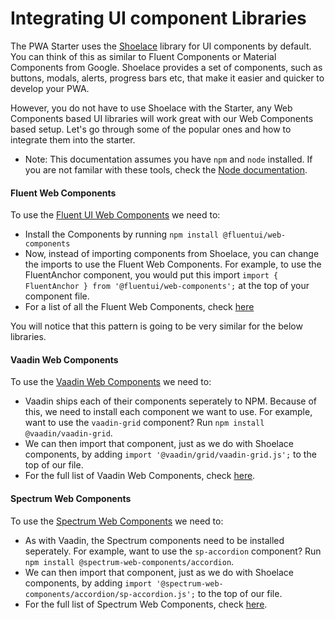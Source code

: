 # Integrating UI component Libraries

The PWA Starter uses the [Shoelace](https://shoelace.style/) library for UI components by default. You can think of this as similar to Fluent Components or Material Components from Google. Shoelace provides a set of components, such as buttons, modals, alerts, progress bars etc, that make it easier and quicker to develop your PWA. 

However, you do not have to use Shoelace with the Starter, any Web Components based UI libraries will work great with our Web Components based setup. Let's go through some of the popular ones and how to integrate them into the starter.

* Note: This documentation assumes you have `npm` and `node` installed. If you are not familar with these tools, check the [Node documentation](https://nodejs.org/en/).


#### Fluent Web Components

To use the [Fluent UI Web Components](https://github.com/microsoft/fluentui/tree/master/packages/web-components) we need to:

- Install the Components by running `npm install @fluentui/web-components` 
- Now, instead of importing components from Shoelace, you can change the imports to use the Fluent Web Components.    For example, to use the FluentAnchor component, you would put this import `import { FluentAnchor } from '@fluentui/web-components';` at the top of your component file.
- For a list of all the Fluent Web Components, check <a href="https://docs.microsoft.com/en-us/fluent-ui/web-components/components/overview" aria-label="Click here to view documentation">here</a> 

You will notice that this pattern is going to be very similar for the below libraries.

#### Vaadin Web Components
To use the [Vaadin Web Components](https://github.com/vaadin/web-components) we need to:

- Vaadin ships each of their components seperately to NPM. Because of this, we need to install each component we want to use. For example, want to use the `vaadin-grid` component? Run `npm install @vaadin/vaadin-grid`.
- We can then import that component, just as we do with Shoelace components, by adding `import '@vaadin/grid/vaadin-grid.js';` to the top of our file.
- For the full list of Vaadin Web Components, check <a href="https://github.com/vaadin/web-components#core-components" aria-label="Click here to learn more">here</a>.

#### Spectrum Web Components
To use the [Spectrum Web Components](https://opensource.adobe.com/spectrum-web-components/getting-started/) we need to: 

- As with Vaadin, the Spectrum components need to be installed seperately. For example, want to use the `sp-accordion` component? Run `npm install @spectrum-web-components/accordion`.
- We can then import that component, just as we do with Shoelace components, by adding `import '@spectrum-web-components/accordion/sp-accordion.js';` to the top of our file.
- For the full list of Spectrum Web Components, check <a href="https://github.com/vaadin/web-components#core-components" aria-label="Click here to learn more">here</a>.